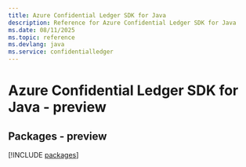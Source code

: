 ```yaml
---
title: Azure Confidential Ledger SDK for Java
description: Reference for Azure Confidential Ledger SDK for Java
ms.date: 08/11/2025
ms.topic: reference
ms.devlang: java
ms.service: confidentialledger
---
```

# Azure Confidential Ledger SDK for Java - preview
## Packages - preview
[!INCLUDE [packages](confidential-ledger-index.md)]